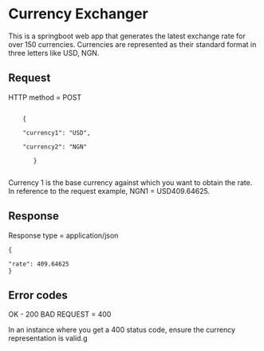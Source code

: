 # Currency Exchanger

This is a springboot web app that generates the latest exchange rate for over 150 currencies. Currencies are represented as their standard format in three letters like USD, NGN.

## Request

HTTP method = POST

```

    {
    
    "currency1": "USD",
    
    "currency2": "NGN"

       }


```
Currency 1 is the base currency against which you want to obtain the rate. In reference to the request example, NGN1 = USD409.64625.

## Response

Response type = application/json

```
{

"rate": 409.64625
}

```

## Error codes

OK - 200
BAD REQUEST = 400

In an instance where you get a 400 status code, ensure the currency representation is valid.g